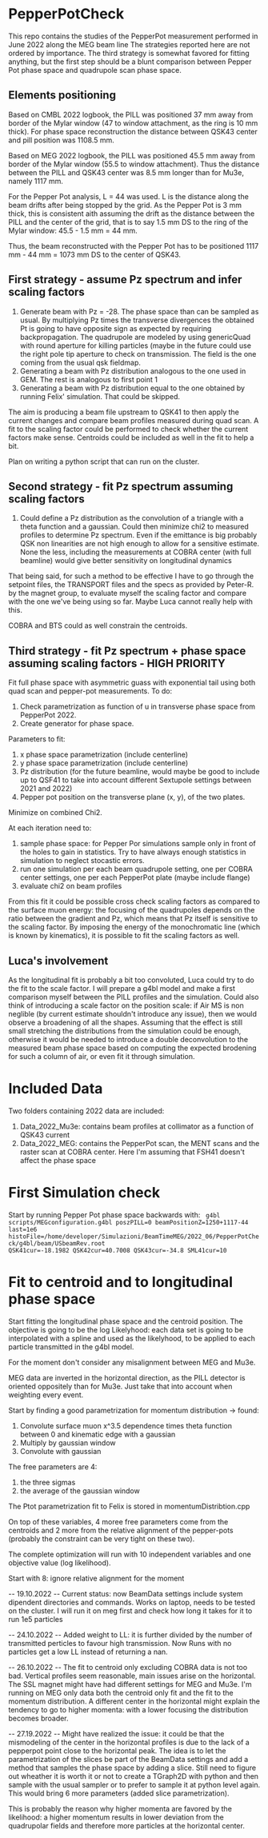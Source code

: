 # PepperPotCheck
This repo contains the studies of the PepperPot measurement performed in June 2022 along the MEG beam line
The strategies reported here are not ordered by importance. The third strategy is somewhat favored for fitting anything, but the first step should be a blunt comparison between Pepper Pot phase space and quadrupole scan phase space.

## Elements positioning
Based on CMBL 2022 logbook, the PILL was positioned 37 mm away from border of the Mylar window (47 to window attachment, as the ring is 10 mm thick). For phase space reconstruction the distance between QSK43 center and pill position was 1108.5 mm.

Based on MEG 2022 logbook, the PILL was positioned 45.5 mm away from border of the Mylar window (55.5 to window attachment). Thus the distance between the PILL and QSK43 center was 8.5 mm longer than for Mu3e, namely 1117 mm.

For the Pepper Pot analysis, L = 44 was used. L is the distance along the beam drifts after being stopped by the grid. As the Pepper Pot is 3 mm thick, this is consistent aith assuming the drift as the distance between the PILL and the center of the grid, that is to say 1.5 mm DS to the ring of the Mylar window: 45.5 - 1.5 mm = 44 mm.

Thus, the beam reconstructed with the Pepper Pot has to be positioned 1117 mm - 44 mm = 1073 mm DS to the center of QSK43.

## First strategy -  assume Pz spectrum and infer scaling factors
<ol>
  <li>Generate beam with Pz = -28. The phase space than can be sampled as usual. By multiplying Pz times the transverse divergences the obtained Pt is going to have opposite sign as expected by requiring backpropagation. The quadrupole are modeled by using genericQuad with round aperture for killing particles (maybe in the future could use the right pole tip aperture to check on transmission. The field is the one coming from the usual qsk fieldmap.</li>
  <li>Generating a beam with Pz distribution analogous to the one used in GEM. The rest is analogous to first point 1</li>
  <li>Generating a beam with Pz distribution equal to the one obtained by running Felix' simulation. That could be skipped.</li>
</ol>

The aim is producing a beam file upstream to QSK41 to then apply the current changes and compare beam profiles measured during quad scan. A fit to the scaling factor could be performed to check whether the current factors make sense.
Centroids could be included as well in the fit to help a bit.

Plan on writing a python script that can run on the cluster.

## Second strategy - fit Pz spectrum assuming scaling factors
<ol>
  <li>Could define a Pz distribution as the convolution of a triangle with a theta function and a gaussian. Could then minimize chi2 to measured profiles to determine Pz spectrum. Even if the emittance is big probably QSK non linearities are not high enough to allow for a sensitive estimate. None the less, including the measurements at COBRA center (with full beamline) would give better sensitivity on longitudinal dynamics</li>
 </ol>

That being said, for such a method to be effective I have to go through the setpoint files, the TRANSPORT files and the specs as provided by Peter-R. by the magnet group, to evaluate myself the scaling factor and compare with the one we've being using so far. Maybe Luca cannot really help with this.

COBRA and BTS could as well constrain the centroids.

## Third strategy - fit Pz spectrum + phase space assuming scaling factors - HIGH PRIORITY
Fit full phase space with asymmetric guass with exponential tail using both quad scan and pepper-pot measurements. To do:
<ol>
  <li> Check parametrization as function of u in transverse phase space from PepperPot 2022.</li>
  <li> Create generator for phase space. </li>
</ol>

Parameters to fit:
<ol>
  <li> x phase space parametrization (include centerline)</li>
  <li> y phase space parametrization (include centerline)</li>
  <li> Pz distribution (for the future beamline, would maybe be good to include up to QSF41 to take into account different Sextupole settings between 2021 and 2022)</li>
  <li> Pepper pot position on the transverse plane (x, y), of the two plates.</li>
</ol>

Minimize on combined Chi2.

At each iteration need to:
<ol>
  <li> sample phase space: for Pepper Por simulations sample only in front of the holes to gain in statistics. Try to have always enough statistics in simulation to neglect stocastic errors.</li>
  <li> run one simulation per each beam quadrupole setting, one per COBRA center settings, one per each PepperPot plate (maybe include flange)</li>
  <li> evaluate chi2 on beam profiles </li> 
</ol>

From this fit it could be possible cross check scaling factors as compared to the surface muon energy: the focusing of the quadrupoles depends on the ratio between the gradient and Pz, which means that Pz itself is sensitive to the scaling factor. By imposing the energy of the monochromatic line (which is known by kinematics), it is possible to fit the scaling factors as well.

## Luca's involvement
As the longitudinal fit is probably a bit too convoluted, Luca could try to do the fit to the scale factor. I will prepare a g4bl model and make a first comparison myself between the PILL profiles and the simulation. Could also think of introducing a scale factor on the position scale: if Air MS is non neglible (by current estimate shouldn't introduce any issue), then we would observe a broadening of all the shapes. Assuming that the effect is still small stretching the distributions from the simulation could be enough, otherwise it would be needed to introduce a double deconvolution to the measured beam phase space based on computing the expected brodening for such a column of air, or even fit it through simulation.

# Included Data
Two folders containing 2022 data are included:
<ol>
  <li> Data_2022_Mu3e: contains beam profiles at collimator as a function of QSK43 current </li>
  <li> Data_2022_MEG: contains the PepperPot scan, the MENT scans and the raster scan at COBRA center. Here I'm assuming that FSH41 doesn't affect the phase space </li>
</ol>

# First Simulation check
Start by running Pepper Pot phase space backwards with:
<code> g4bl scripts/MEGconfiguration.g4bl poszPILL=0 beamPositionZ=1250+1117-44 last=1e6 histoFile=/home/developer/Simulazioni/BeamTimeMEG/2022_06/PepperPotCheck/g4bl/beam/USbeamRev.root QSK41cur=-18.1982 QSK42cur=40.7008 QSK43cur=-34.8 SML41cur=10 </code>

# Fit to centroid and to longitudinal phase space
Start fitting the longitudinal phase space and the centroid position. The objective is going to be the log Likelyhood: each data set is going to be interpolated with a spline and used as the likelyhood, to be applied to each particle transmitted in the g4bl model.

For the moment don't consider any misalignment between MEG and Mu3e.

MEG data are inverted in the horizontal direction, as the PILL detector is oriented oppositely than for Mu3e. Just take that into account when weighting every event.

Start by finding a good parametrization for momentum distribution -> found:
<ol>
  <li>Convolute surface muon x^3.5 dependence times theta function between 0 and kinematic edge with a gaussian</li>
  <li>Multiply by gaussian window</li>
  <li>Convolute with gaussian</li>
</ol>

The free parameters are 4:
<ol>
  <li>the three sigmas</li>
  <li>the average of the gaussian window</li>
</ol>

The Ptot parametrization fit to Felix is stored in momentumDistribtion.cpp

On top of these variables, 4 moree free parameters come from the centroids and 2 more from the relative alignment of the pepper-pots (probably the constraint can be very tight on these two).

The complete optimization will run with 10 independent variables and one objective value (log likelihood).

Start with 8: ignore relative alignment for the moment

-- 19.10.2022 --
Current status: now BeamData settings include system dipendent directories and commands. Works on laptop, needs to be tested on the cluster. I will run it on meg first and check how long it takes for it to run 1e5 particles

-- 24.10.2022 --
Added weight to LL: it is further divided by the number of transmitted perticles to favour high transmission. Now Runs with no particles get a low LL instead of returning a nan.

-- 26.10.2022 --
The fit to centroid only excluding COBRA data is not too bad. Vertical profiles seem reasonable, main issues arise on the horizontal. The SSL magnet might have had different settings for MEG and Mu3e. I'm running on MEG only data both the centroid only fit and the fit to the momentum distribution. A different center in the horizontal might explain the tendency to go to higher momenta: with a lower focusing the distribution becomes broader.

-- 27.19.2022 --
Might have realized the issue: it could be that the mismodeling of the center in the horizontal profiles is due to the lack of a pepperpot point close to the horizontal peak. The idea is to let the parametrization of the slices be part of the BeamData settings and add a method that samples the phase space by adding a slice. Still need to figure out wheather it is worth it or not to create a TGraph2D with python and then sample with the usual sampler or to prefer to sample it at python level again. This would bring 6 more parameters (added slice parametrization).

This is probably the reason why higher momenta are favored by the likelihood: a higher momentum results in lower deviation from the quadrupolar fields and therefore more particles at the horizontal center.
